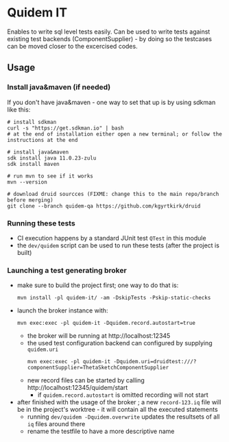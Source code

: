 <!--
  ~ Licensed to the Apache Software Foundation (ASF) under one
  ~ or more contributor license agreements.  See the NOTICE file
  ~ distributed with this work for additional information
  ~ regarding copyright ownership.  The ASF licenses this file
  ~ to you under the Apache License, Version 2.0 (the
  ~ "License"); you may not use this file except in compliance
  ~ with the License.  You may obtain a copy of the License at
  ~
  ~   http://www.apache.org/licenses/LICENSE-2.0
  ~
  ~ Unless required by applicable law or agreed to in writing,
  ~ software distributed under the License is distributed on an
  ~ "AS IS" BASIS, WITHOUT WARRANTIES OR CONDITIONS OF ANY
  ~ KIND, either express or implied.  See the License for the
  ~ specific language governing permissions and limitations
  ~ under the License.
  -->

# Quidem IT

Enables to write sql level tests easily.
Can be used to write tests against existing test backends (ComponentSupplier) - by doing so the testcases can be moved closer to the excercised codes.

## Usage

### Install java&maven (if needed)

If you don't have java&maven - one way to set that up is by using sdkman like this:
```
# install sdkman
curl -s "https://get.sdkman.io" | bash
# at the end of installation either open a new terminal; or follow the instructions at the end

# install java&maven
sdk install java 11.0.23-zulu
sdk install maven

# run mvn to see if it works
mvn --version

# download druid sourcces (FIXME: change this to the main repo/branch before merging)
git clone --branch quidem-qa https://github.com/kgyrtkirk/druid
```




### Running these tests

* CI execution happens by a standard JUnit test `QTest` in this module
* the `dev/quidem` script can be used to run these tests (after the project is built)

### Launching a test generating broker

* make sure to build the project first; one way to do that is:
  ```
  mvn install -pl quidem-it/ -am -DskipTests -Pskip-static-checks
  ```
* launch the broker instance with:
  ```
  mvn exec:exec -pl quidem-it -Dquidem.record.autostart=true
  ```
  * the broker will be running at http://localhost:12345
  * the used test configuration backend can configured by supplying `quidem.uri`
    ```
    mvn exec:exec -pl quidem-it -Dquidem.uri=druidtest:///?componentSupplier=ThetaSketchComponentSupplier
    ``` 
  * new record files can be started by calling http://localhost:12345/quidem/start
    * if `quidem.record.autostart` is omitted recording will not start
* after finished with the usage of the broker ; a new `record-123.iq` file will be in the project's worktree - it will contain all the executed statements
  * running `dev/quidem -Dquidem.overwrite` updates the resultsets of all `iq` files around there
  * rename the testfile to have a more descriptive name

